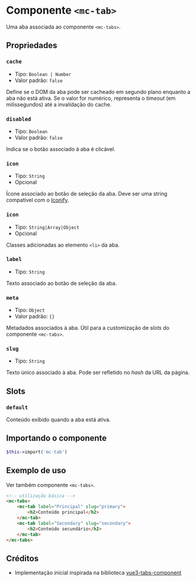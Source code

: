 # Componente `<mc-tab>`

Uma aba associada ao componente `<mc-tabs>`.

## Propriedades

### `cache`

- Tipo: `Boolean | Number`
- Valor padrão: `false`

Define se o DOM da aba pode ser cacheado em segundo plano enquanto a aba não está ativa. Se o valor for numérico, representa o *timeout* (em milissegundos) até a invalidação do cache.

### `disabled`

- Tipo: `Boolean`
- Valor padrão: `false`

Indica se o botão associado à aba é clicável.

### `icon`

- Tipo: `String`
- Opcional

Ícone associado ao botão de seleção da aba. Deve ser uma string compatível com o [Iconify](https://docs.iconify.design/icon-components/vue/#usage).

### `icon`

- Tipo: `String|Array|Object`
- Opcional

Classes adicionadas ao elemento `<li>` da aba.

### `label`

- Tipo: `String`

Texto associado ao botão de seleção da aba.

### `meta`

- Tipo: `Object`
- Valor padrão: `{}`

Metadados associados à aba. Útil para a customização de *slots* do componente `<mc-tabs>`.

### `slug`

- Tipo: `String`

Texto único associado à aba. Pode ser refletido no *hash* da URL da página.

## Slots

### `default`

Conteúdo exibido quando a aba está ativa.

## Importando o componente

```php
$this->import('mc-tab')
```

## Exemplo de uso

Ver também componente `<mc-tabs>`.

```html
<!-- utilização básica -->
<mc-tabs>
    <mc-tab label="Principal" slug="primary">
        <h2>Conteúdo principal</h2>
    </mc-tab>
    <mc-tab label="Secondary" slug="secondary">
        <h2>Conteúdo secundário</h2>
    </mc-tab>
</mc-tabs>
```

## Créditos

- Implementação inicial inspirada na biblioteca [vue3-tabs-component](https://github.com/Jacobs63/vue3-tabs-component)
